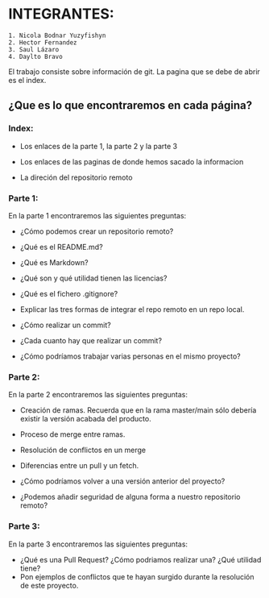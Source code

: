 # INTEGRANTES: 

	1. Nicola Bodnar Yuzyfishyn
	2. Hector Fernandez
	3. Saul Lázaro
	4. Daylto Bravo

El trabajo consiste sobre información de git. 
La pagina que se debe de abrir es el index.

## ¿Que es lo que encontraremos en cada página?
### Index:
* Los enlaces de la parte 1, la parte 2 y la parte 3

* Los enlaces de las paginas de donde hemos sacado la informacion 

* La direción del repositorio remoto

### Parte 1:
En la parte 1 encontraremos las siguientes preguntas:

* ¿Cómo podemos crear un repositorio remoto?

* ¿Qué es el README.md?
* ¿Qué es Markdown?
* ¿Qué son y qué utilidad tienen las licencias?
* ¿Qué es el fichero .gitignore?
* Explicar las tres formas de integrar el repo remoto en un repo local.
* ¿Cómo realizar un commit? 
* ¿Cada cuanto hay que realizar un commit?
* ¿Cómo podríamos trabajar varias personas en el mismo proyecto?

### Parte 2: 
En la parte 2 encontraremos las siguientes preguntas:
* Creación de ramas. Recuerda que en la rama master/main sólo debería existir la versión acabada del producto.

* Proceso de merge entre ramas.
* Resolución de conflictos en un merge
* Diferencias entre un pull y un fetch.
* ¿Cómo podríamos volver a una versión anterior del proyecto?
* ¿Podemos añadir seguridad de alguna forma a nuestro repositorio remoto?

### Parte 3:
En la parte 3 encontraremos las siguientes preguntas:
* ¿Qué es una Pull Request? ¿Cómo podriamos realizar una? ¿Qué utilidad tiene? 
* Pon ejemplos de conflictos que te hayan surgido durante la resolución de este proyecto.



